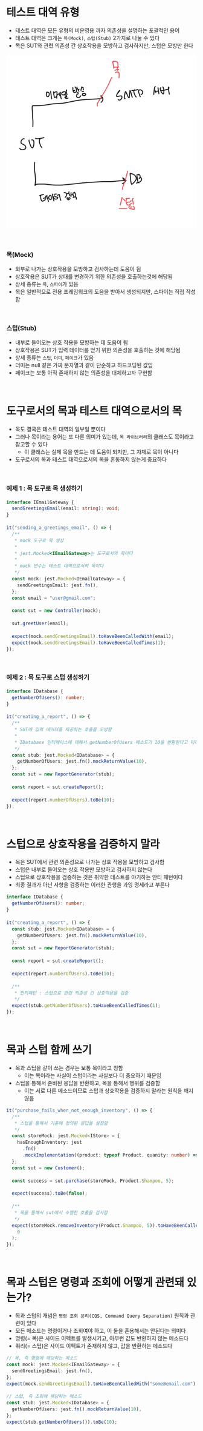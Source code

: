 # 테스트 대역 유형

- 테스트 대역은 모든 유형의 비운영용 까자 의존성을 설명하는 포괄적인 용어
- 테스트 대역은 크게는 `목(Mock)`, `스텁(Stub)` 2가지로 나눌 수 있다
- 목은 SUT와 관련 의존성 간 상호작용을 모방하고 검사하지만, 스텁은 모방만 한다

![alt text](image.png)

<br>

### 목(Mock)

- 외부로 나가는 상호작용을 모방하고 검사하는데 도움이 됨
- 상호작용은 SUT가 상태를 변경하기 위한 의존성을 호출하는것에 해당됨
- 상세 종류는 `목`, `스파이`가 있음
- 목은 일반적으로 전용 프레임워크의 도음을 받아서 생성되지만, 스파이는 직접 작성함

<br>

### 스텁(Stub)

- 내부로 들어오는 상호 작용을 모방하는 데 도움이 됨
- 상호작용은 SUT가 입력 데이터를 얻기 위한 의존성을 호출하는 것에 해당됨
- 상세 종류는 `스텁`, `더미`, `페이크`가 있음
- 더미는 null 같은 가짜 문자열과 같이 단순하고 하드코딩된 값임
- 페이크는 보통 아직 존재하지 않는 의존성을 대체하고자 구현함

<br>

# 도구로서의 목과 테스트 대역으로서의 목

- 목도 결국은 테스트 대역의 일부일 뿐이다
- 그러나 목이라는 용어는 또 다른 의미가 있는데, `목 라이브러리`의 클래스도 목이라고 참고할 수 있다
  - 이 클래스는 실제 목을 만드는 데 도움이 되지만, 그 자체로 목이 아니다
- 도구로서의 목과 테스트 대역으로서의 목을 혼동하지 않는게 중요하다

<br>

### 예제 1 : 목 도구로 목 생성하기

```ts
interface IEmailGateway {
  sendGreetingsEmail(email: string): void;
}

it("sending_a_greetings_email", () => {
  /**
   * mock 도구로 목 생성
   *
   * jest.Mocked<IEmailGateway>는 도구로서의 목이다
   *
   * mock 변수는 테스트 대역으로서의 목이다
   */
  const mock: jest.Mocked<IEmailGateway> = {
    sendGreetingsEmail: jest.fn(),
  };
  const email = "user@gmail.com";

  const sut = new Controller(mock);

  sut.greetUser(email);

  expect(mock.sendGreetingsEmail).toHaveBeenCalledWith(email);
  expect(mock.sendGreetingsEmail).toHaveBeenCalledTimes(1);
});
```

<br>

### 예제 2 : 목 도구로 스텁 생성하기

```ts
interface IDatabase {
  getNumberOfUsers(): number;
}

it("creating_a_report", () => {
  /**
   * SUT에 입력 데이터를 제공하는 호출을 모방함
   *
   * IDatabase 인터페이스에 대해서 getNumberOfUsers 메소드가 10을 반환한다고 미리 설정함
   */
  const stub: jest.Mocked<IDatabase> = {
    getNumberOfUsers: jest.fn().mockReturnValue(10),
  };
  const sut = new ReportGenerator(stub);

  const report = sut.createReport();

  expect(report.numberOfUsers).toBe(10);
});
```

<br>

# 스텁으로 상호작용을 검증하지 말라

- 목은 SUT에서 관련 의존성으로 나가는 상호 작용을 모방하고 검사함
- 스텁은 내부로 들어오는 상호 작용만 모방하고 검사하지 않는다
- 스텁으로 상호작용을 검증하는 것은 취약한 테스트를 야기하는 안티 패턴이다
- 최종 결과가 아닌 사항을 검증하는 이러한 관행을 과잉 명세라고 부른다

```ts
interface IDatabase {
  getNumberOfUsers(): number;
}

it("creating_a_report", () => {
  const stub: jest.Mocked<IDatabase> = {
    getNumberOfUsers: jest.fn().mockReturnValue(10),
  };
  const sut = new ReportGenerator(stub);

  const report = sut.createReport();

  expect(report.numberOfUsers).toBe(10);

  /**
   * 안티패턴 : 스텁으로 관련 의존성 간 상호작용을 검증
   */
  expect(stub.getNumberOfUsers).toHaveBeenCalledTimes(1);
});
```

<br>

# 목과 스텁 함께 쓰기

- 목과 스텁을 같이 쓰는 경우는 보통 목이라고 칭함
  - 이는 목이라는 사실이 스텁이라는 사실보다 더 중요하기 때문임
- 스텁을 통해서 준비된 응답을 반환하고, 목을 통해서 행위를 검증함
  - 이는 서로 다른 메소드이므로 스텁과 상호작용을 검증하지 말라는 원칙을 깨지 않음

```ts
it("purchase_fails_when_not_enough_inventory", () => {
  /**
   * 스텁을 통해서 기존에 정의된 응답을 설정함
   */
  const storeMock: jest.Mocked<IStore> = {
    hasEnoughInventory: jest
      .fn()
      .mockImplementation((product: typeof Product, quanity: number) => false),
  };
  const sut = new Customer();

  const success = sut.purchase(storeMock, Product.Shampoo, 5);

  expect(success).toBe(false);

  /**
   * 목을 통해서 sut에서 수행한 호출을 검사함
   */
  expect(storeMock.removeInventory(Product.Shampoo, 5)).toHaveBeenCalledTimes(
    0
  );
});
```

<br>

# 목과 스텁은 명령과 조회에 어떻게 관련돼 있는가?

- 목과 스텁의 개념은 `명령 조회 분리(CQS, Command Query Separation)` 원칙과 관련이 있다
- 모든 메소드는 명령이거나 조회여야 하고, 이 둘을 혼용해서는 안된다는 의미다
- 명령(= 목)은 사이드 이펙트를 발생시키고, 아무런 값도 반환하지 않는 메소드다
- 쿼리(= 스텁)은 사이드 이펙트가 존재하지 않고, 값을 반환하는 메소드다

```ts
// 목, 즉 명령에 해당하는 메소드
const mock: jest.Mocked<IEmailGateway> = {
  sendGreetingsEmail: jest.fn(),
};
expect(mock.sendGreetingsEmail).toHaveBeenCalledWith("some@email.com");

// 스텁, 즉 조회에 해당하는 메소드
const stub: jest.Mocked<IDatabase> = {
  getNumberOfUsers: jest.fn().mockReturnValue(10),
};
expect(stub.getNumberOfUsers()).toBe(10);
```
